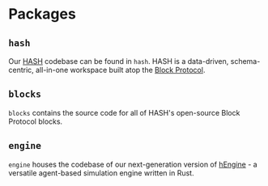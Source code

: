 # Packages

## `hash`

Our [HASH](https://hash.ai/platform/hash) codebase can be found in `hash`. HASH is a data-driven, schema-centric, all-in-one workspace built atop the [Block Protocol](https://blockprotocol.org/).

## `blocks`

`blocks` contains the source code for all of HASH's open-source Block Protocol blocks.

## `engine`

`engine` houses the codebase of our next-generation version of [hEngine](https://hash.ai/platform/engine) - a versatile agent-based simulation engine written in Rust.
